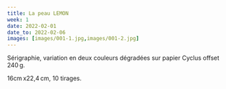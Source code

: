 ```yaml
---
title: La peau LEMON
week: 1
date: 2022-02-01
date_to: 2022-02-06
images: [images/001-1.jpg,images/001-2.jpg]
---
```

Sérigraphie, variation en deux couleurs dégradées sur papier Cyclus offset 240 g.

16cm x22,4 cm, 10 tirages.